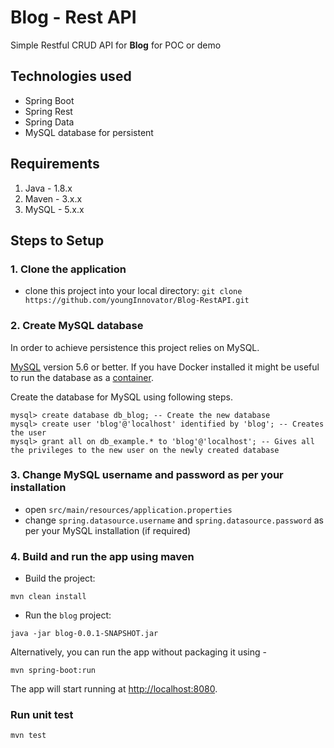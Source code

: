 # Blog - Rest API
Simple Restful CRUD API for **Blog** for POC or demo

## Technologies used
* Spring Boot
* Spring Rest
* Spring Data
* MySQL database for persistent

## Requirements
1. Java - 1.8.x
2. Maven - 3.x.x
3. MySQL - 5.x.x

## Steps to Setup
### 1. Clone the application
  - clone this project into your local directory: 
  `git clone https://github.com/youngInnovator/Blog-RestAPI.git`
### 2. Create MySQL database
In order to achieve persistence this project relies on MySQL.

[MySQL](https://dev.mysql.com/downloads/) version 5.6 or better. If you have Docker installed it might be useful to run the database as a [container](https://hub.docker.com/_/mysql/).

Create the database for MySQL using following steps.
```mysql
mysql> create database db_blog; -- Create the new database
mysql> create user 'blog'@'localhost' identified by 'blog'; -- Creates the user
mysql> grant all on db_example.* to 'blog'@'localhost'; -- Gives all the privileges to the new user on the newly created database
```

### 3. Change MySQL username and password as per your installation
* open `src/main/resources/application.properties`
* change `spring.datasource.username` and `spring.datasource.password` as per your MySQL installation (if required)

### 4. Build and run the app using maven
  - Build the project:
  
  ```
  mvn clean install
  ```
  
  - Run the `blog` project:
  
  ```
  java -jar blog-0.0.1-SNAPSHOT.jar
  ```
  
  Alternatively, you can run the app without packaging it using -
  
  ```
  mvn spring-boot:run
  ```
  
  The app will start running at [http://localhost:8080](http://localhost:8080).
  
  ### Run unit test
  ```
  mvn test
  ```

